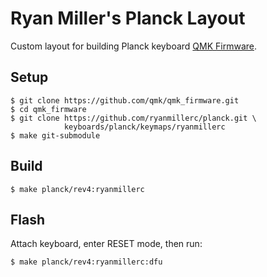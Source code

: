 # Ryan Miller's Planck Layout

Custom layout for building Planck keyboard [QMK Firmware](https://github.com/qmk/qmk_firmware). 

## Setup

```
$ git clone https://github.com/qmk/qmk_firmware.git
$ cd qmk_firmware
$ git clone https://github.com/ryanmillerc/planck.git \
            keyboards/planck/keymaps/ryanmillerc
$ make git-submodule
```

## Build

```
$ make planck/rev4:ryanmillerc
```

## Flash

Attach keyboard, enter RESET mode, then run:

```
$ make planck/rev4:ryanmillerc:dfu
```
